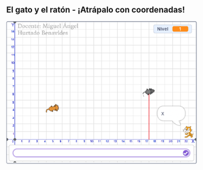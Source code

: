 
## El gato y el ratón - ¡Atrápalo con coordenadas!
<a href="https://scratch.mit.edu/projects/1192326159/" align="center">
	<img src="./readme-img/El gato y el ratón - ¡Atrápalo con coordenadas!.webp" alt="" />
</a>
